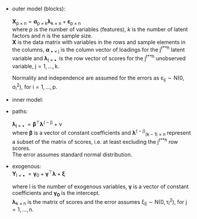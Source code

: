 *   outer model (blocks):<br><br>
    **X**<sub>p × n</sub> = **α**<sub>p × k</sub>**λ**<sub>k × n</sub> + **ε**<sub>p × n</sub><br>
    where *p* is the number of variables (features),  *k* is the number of latent factors and *n* is the sample size.<br>
    **X** is the data matrix with variables in the rows and sample
    elements in the columns, **α**<sub> • × j</sub> is the column
    vector of loadings for the j<sup>*t**h*</sup> latent variable and
    **λ**<sub>j × • </sub> is the row vector of scores for the
    j<sup>*t**h*</sup> unobserved variable, j = 1, …, k.<br>

    Normality and independence are assumed for the errors as
    ε<sub>ij</sub> ∼ N(0, σ<sub>i</sub><sup>2</sup>), for
    i = 1, …, p.<br>

*  inner model:<br>
  *   paths: <br>

        **λ**<sub>j × • </sub> = **β**<sup>⊤</sup>**λ**<sup>( − j)</sup> + ν <br>
        where **β** is a vector of constant coefficients and
        **λ**<sup>( − j)</sup><sub>(k − 1) × n</sub> represent a subset of the matrix of scores, i.e. at least excluding the j<sup>*t**h*</sup> row scores.<br>
        The error assumes standard normal distribution.

  *  exogenous: <br>
        **Y**<sub>l × • </sub> = **γ**<sub>0</sub> + **γ**<sup>⊤</sup>**λ** + **ξ** <br>

        where l is the number of exogenous variables, **γ** is a vector of constant coefficients and
        **γ**<sub>**0**</sub> is the intercept.
	<br> **λ**<sub>k × n</sub>
        is the matrix of scores and the error assumes
        ξ<sub>lj</sub> ∼ N(0, τ<sub>l</sub><sup>2</sup>), for
    j = 1, …, n.<br>
